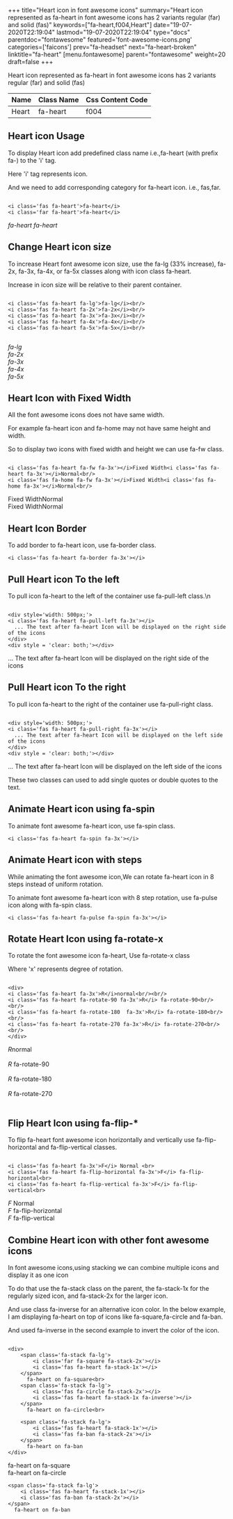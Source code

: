 +++
title="Heart icon in font awesome icons"
summary="Heart icon represented as fa-heart in font awesome icons has 2 variants regular (far) and solid (fas)"
keywords=["fa-heart,f004,Heart"]
date="19-07-2020T22:19:04"
lastmod="19-07-2020T22:19:04"
type="docs"
parentdoc="fontawesome"
featured='font-awesome-icons.png'
categories=['faicons']
prev="fa-headset"
next="fa-heart-broken"
linktitle="fa-heart"
[menu.fontawesome]
parent="fontawesome"
weight=20
draft=false
+++


Heart icon represented as fa-heart in font awesome icons has 2 variants regular (far) and solid (fas)

<div class='table-responsive'><table class='table'><thead><tr><th>Name</th><th>Class Name</th><th>Css Content Code</th></tr></thead><tbody><tr><td>Heart</td><td>fa-heart</td><td>f004</td></tr></tbody></table></div>



## Heart icon Usage

To display Heart icon add predefined class name i.e.,fa-heart (with prefix fa-) to the 'i' tag.

Here 'i' tag represents icon.

And we need to add corresponding category for fa-heart icon. i.e., fas,far.


```

<i class='fas fa-heart'>fa-heart</i>
<i class='far fa-heart'>fa-heart</i>
```

<i class='fas fa-heart'>fa-heart</i>
<i class='far fa-heart'>fa-heart</i>




## Change Heart icon size
To increase Heart font awesome icon size, use the fa-lg (33% increase), fa-2x, fa-3x, fa-4x, or fa-5x classes along with icon class fa-heart.

Increase in icon size will be relative to their parent container. 

```

<i class='fas fa-heart fa-lg'>fa-lg</i><br/>
<i class='fas fa-heart fa-2x'>fa-2x</i><br/>
<i class='fas fa-heart fa-3x'>fa-3x</i><br/>
<i class='fas fa-heart fa-4x'>fa-4x</i><br/>
<i class='fas fa-heart fa-5x'>fa-5x</i><br/>
            
```

<i class='fas fa-heart fa-lg'>fa-lg</i><br/>
<i class='fas fa-heart fa-2x'>fa-2x</i><br/>
<i class='fas fa-heart fa-3x'>fa-3x</i><br/>
<i class='fas fa-heart fa-4x'>fa-4x</i><br/>
<i class='fas fa-heart fa-5x'>fa-5x</i><br/>
            



## Heart Icon with Fixed Width 

All the font awesome icons does not have same width.

For example fa-heart icon and fa-home may not have same height and width.

So to display two icons with fixed width and height we can use fa-fw class.


```

<i class='fas fa-heart fa-fw fa-3x'></i>Fixed Width<i class='fas fa-heart fa-3x'></i>Normal<br/>
<i class='fas fa-home fa-fw fa-3x'></i>Fixed Width<i class='fas fa-home fa-3x'></i>Normal<br/>
```

<i class='fas fa-heart fa-fw fa-3x'></i>Fixed Width<i class='fas fa-heart fa-3x'></i>Normal<br/>
<i class='fas fa-home fa-fw fa-3x'></i>Fixed Width<i class='fas fa-home fa-3x'></i>Normal<br/>



## Heart Icon Border 

To add border to fa-heart icon, use fa-border class.


```
<i class='fas fa-heart fa-border fa-3x'></i>

```
<i class='fas fa-heart fa-border fa-3x'></i>





## Pull Heart icon To the left

To pull icon fa-heart to the left of the container use fa-pull-left class.\n

```

<div style='width: 500px;'>
<i class='fas fa-heart fa-pull-left fa-3x'></i>
  ... The text after fa-heart Icon will be displayed on the right side of the icons
</div>
<div style = 'clear: both;'></div>
```

<div style='width: 500px;'>
<i class='fas fa-heart fa-pull-left fa-3x'></i>
  ... The text after fa-heart Icon will be displayed on the right side of the icons
</div>
<div style = 'clear: both;'></div>




## Pull Heart icon To the right
To pull icon fa-heart to the right of the container use fa-pull-right class.

```

<div style='width: 500px;'>
<i class='fas fa-heart fa-pull-right fa-3x'></i>
  ... The text after fa-heart Icon will be displayed on the left side of the icons
</div>
<div style = 'clear: both;'></div>
```

<div style='width: 500px;'>
<i class='fas fa-heart fa-pull-right fa-3x'></i>
  ... The text after fa-heart Icon will be displayed on the left side of the icons
</div>
<div style = 'clear: both;'></div>

These two classes can used to add single quotes or double quotes to the text.


## Animate Heart icon using fa-spin
To animate font awesome fa-heart icon, use fa-spin class.

```
<i class='fas fa-heart fa-spin fa-3x'></i>
```
<i class='fas fa-heart fa-spin fa-3x'></i>




## Animate Heart icon with steps
While animating the font awesome icon,We can rotate fa-heart icon in 8 steps instead of uniform rotation.

To animate font awesome fa-heart icon with 8 step rotation, use fa-pulse icon along with fa-spin class.


```
<i class='fas fa-heart fa-pulse fa-spin fa-3x'></i>

```
<i class='fas fa-heart fa-pulse fa-spin fa-3x'></i>





## Rotate Heart Icon using fa-rotate-x
To rotate the font awesome icon fa-heart, Use fa-rotate-x class

Where 'x' represents degree of rotation.


```

<div>
<i class='fas fa-heart fa-3x'>R</i>normal<br/><br/>
<i class='fas fa-heart fa-rotate-90 fa-3x'>R</i> fa-rotate-90<br/><br/> 
<i class='fas fa-heart fa-rotate-180  fa-3x'>R</i> fa-rotate-180<br/><br/> 
<i class='fas fa-heart fa-rotate-270 fa-3x'>R</i> fa-rotate-270<br/><br/>
</div>
```

<div>
<i class='fas fa-heart fa-3x'>R</i>normal<br/><br/>
<i class='fas fa-heart fa-rotate-90 fa-3x'>R</i> fa-rotate-90<br/><br/> 
<i class='fas fa-heart fa-rotate-180  fa-3x'>R</i> fa-rotate-180<br/><br/> 
<i class='fas fa-heart fa-rotate-270 fa-3x'>R</i> fa-rotate-270<br/><br/>
</div>




## Flip Heart Icon using fa-flip-*
To flip fa-heart font awesome icon horizontally and vertically use fa-flip-horizontal and fa-flip-vertical classes. 

```

<i class='fas fa-heart fa-3x'>F</i> Normal <br>
<i class='fas fa-heart fa-flip-horizontal fa-3x'>F</i> fa-flip-horizontal<br>
<i class='fas fa-heart fa-flip-vertical fa-3x'>F</i> fa-flip-vertical<br>
```

<i class='fas fa-heart fa-3x'>F</i> Normal <br>
<i class='fas fa-heart fa-flip-horizontal fa-3x'>F</i> fa-flip-horizontal<br>
<i class='fas fa-heart fa-flip-vertical fa-3x'>F</i> fa-flip-vertical<br>




## Combine Heart icon with other font awesome icons
In font awesome icons,using stacking we can combine multiple icons and display it as one icon 

To do that use the fa-stack class on the parent, the fa-stack-1x for the regularly sized icon, and fa-stack-2x for the larger icon.

And use class fa-inverse for an alternative icon color. 
In the below example, I am displaying fa-heart on top of icons like fa-square,fa-circle and fa-ban.

And used fa-inverse in the second example to invert the color of the icon.

```

<div>
    <span class='fa-stack fa-lg'>
        <i class='far fa-square fa-stack-2x'></i>
        <i class='fas fa-heart fa-stack-1x'></i>
    </span>
      fa-heart on fa-square<br>
    <span class='fa-stack fa-lg'>
        <i class='fas fa-circle fa-stack-2x'></i>
        <i class='fas fa-heart fa-stack-1x fa-inverse'></i>
    </span>
      fa-heart on fa-circle<br>

    <span class='fa-stack fa-lg'>
        <i class='fas fa-heart fa-stack-1x'></i>
        <i class='fas fa-ban fa-stack-2x'></i>
    </span>
      fa-heart on fa-ban
</div>
```

<div>
    <span class='fa-stack fa-lg'>
        <i class='far fa-square fa-stack-2x'></i>
        <i class='fas fa-heart fa-stack-1x'></i>
    </span>
      fa-heart on fa-square<br>
    <span class='fa-stack fa-lg'>
        <i class='fas fa-circle fa-stack-2x'></i>
        <i class='fas fa-heart fa-stack-1x fa-inverse'></i>
    </span>
      fa-heart on fa-circle<br>

    <span class='fa-stack fa-lg'>
        <i class='fas fa-heart fa-stack-1x'></i>
        <i class='fas fa-ban fa-stack-2x'></i>
    </span>
      fa-heart on fa-ban
</div>






